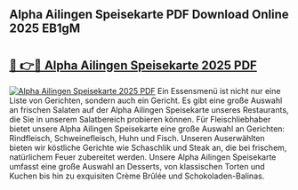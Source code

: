 ## Alpha Ailingen Speisekarte PDF Download Online 2025 EB1gM

# <h2><a href="http://gc6phd.nevu.top/?p=Alpha+Ailingen+Speisekarte">🔗 👉🔴 Alpha Ailingen Speisekarte 2025 PDF</a></h2>

[![Alpha Ailingen Speisekarte 2025 PDF](https://i.imgur.com/dBaPXMq.png)](http://gc6phd.nevu.top/?p=Alpha+Ailingen+Speisekarte)
Ein Essensmenü ist nicht nur eine Liste von Gerichten, sondern auch ein Gericht. Es gibt eine große Auswahl an frischen Salaten auf der Alpha Ailingen Speisekarte unseres Restaurants, die Sie in unserem Salatbereich probieren können. Für Fleischliebhaber bietet unsere Alpha Ailingen Speisekarte eine große Auswahl an Gerichten: Rindfleisch, Schweinefleisch, Huhn und Fisch. Unseren Auserwählten bieten wir köstliche Gerichte wie Schaschlik und Steak an, die bei frischem, natürlichem Feuer zubereitet werden. Unsere Alpha Ailingen Speisekarte umfasst eine große Auswahl an Desserts, von klassischen Torten und Kuchen bis hin zu exquisiten Crème Brûlée und Schokoladen-Balinas.
